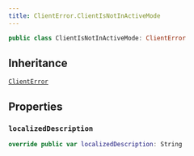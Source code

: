 ```yaml
---
title: ClientError.ClientIsNotInActiveMode
---
```


``` swift
public class ClientIsNotInActiveMode: ClientError 
```

## Inheritance

[`ClientError`](../errors/client-error)

## Properties

### `localizedDescription`

``` swift
override public var localizedDescription: String 
```
